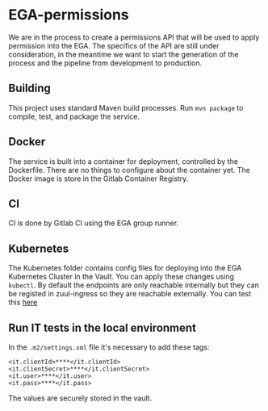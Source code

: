 # EGA-permissions
We are in the process to create a permissions API that will be used to apply permission into the EGA. The specifics of the API are still under consideration, in the meantime we want to start the generation of the process and the pipeline from development to production.

## Building
This project uses standard Maven build processes. Run `mvn package` to compile, test, and package the service.

## Docker
The service is built into a container for deployment, controlled by the Dockerfile. There are no things to configure about the container yet. The Docker image is store in the Gitlab Container Registry.

## CI
CI is done by Gitlab CI using the EGA group runner.

## Kubernetes
The Kubernetes folder contains config files for deploying into the EGA Kubernetes Cluster in the Vault. You can apply these changes using `kubectl`.  By default the endpoints are only reachable internally but they can be registed in zuul-ingress so they are reachable externally. You can test this [here](https://ega.ebi.ac.uk:8053/version)  

## Run IT tests in the local environment  
In the ```.m2/settings.xml``` file it's necessary to add these tags:     

```
<it.clientId>****</it.clientId>
<it.clientSecret>****</it.clientSecret>
<it.user>****</it.user>
<it.pass>****</it.pass>
```
The values are securely stored in the vault.
